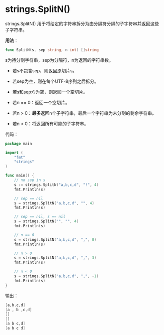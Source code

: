 # strings.SplitN()

strings.SplitN() 用于将给定的字符串拆分为由分隔符分隔的子字符串并返回这些子字符串。

**用法**：

```go
func SplitN(s, sep string, n int) []string
```

s为待分割字符串，sep为分隔符，n为返回的字符串数。

- 若s不包含sep，则返回原切片s。
- 若sep为空，则在每个UTF-8序列之后拆分。
- 若s和sep均为空，则返回一个空切片。

- 若n == 0：返回一个空切片。
- 若n > 0：**最多**返回n个子字符串，最后一个字符串为未分割的剩余字符串。
- 若n < 0：将返回所有可能的子字符串。

代码：

```go
package main

import (
	"fmt"
	"strings"
)

func main() {
	// no sep in s
	s := strings.SplitN("a,b,c,d", "!", 4)
	fmt.Println(s)

	// sep == nil
	s = strings.SplitN("a,b,c,d", "", 4)
	fmt.Println(s)

	// sep == nil, s == nil
	s = strings.SplitN("", "", 4)
	fmt.Println(s)

	// n == 0
	s = strings.SplitN("a,b,c,d", ",", 0)
	fmt.Println(s)

	// n > 0 
	s = strings.SplitN("a,b,c,d", ",", 3)
	fmt.Println(s)

	// n < 0 
	s = strings.SplitN("a,b,c,d", ",", -1)
	fmt.Println(s)
}
```

输出：

```go
[a,b,c,d]
[a , b ,c,d]
[]
[]
[a b c,d]
[a b c d]
```


